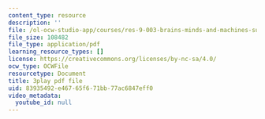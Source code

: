```yaml
---
content_type: resource
description: ''
file: /ol-ocw-studio-app/courses/res-9-003-brains-minds-and-machines-summer-course-summer-2015/83935492e46765f671bb77ac6847eff0_HCBaApqRqSg.pdf
file_size: 108482
file_type: application/pdf
learning_resource_types: []
license: https://creativecommons.org/licenses/by-nc-sa/4.0/
ocw_type: OCWFile
resourcetype: Document
title: 3play pdf file
uid: 83935492-e467-65f6-71bb-77ac6847eff0
video_metadata:
  youtube_id: null
---
```

